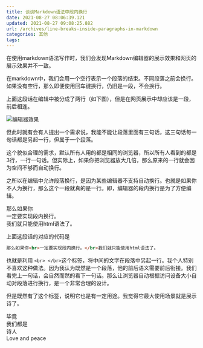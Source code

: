 ```yaml
---
title: 谈谈Markdown语法中段内换行
date: 2021-08-27 08:06:39.121
updated: 2021-08-27 09:08:25.882
url: /archives/line-breaks-inside-paragraphs-in-markdown
categories: 其他
tags: 
---
```


在使用markdown语法写作时，我们会发现Markdown编辑器的展示效果和网页的展示效果并不一致。

在markdown中，我们会用一个空行表示一个段落的结束。不同段落之前会换行。
如果没有空行，那么即便使用回车键换行，仍旧是一段，不会换行。

上面这段话在编辑中被分成了两行（如下图），但是在网页展示中却应该是一段，前后相连。

![编辑器效果](https://halo-1252249331.cos.ap-shanghai.myqcloud.com/upload/2021/08/image-2a7e4e3073ef43a2a9998fd2ba87a345.png)

但此时就有会有人提出一个需求说，我能不能让段落里面有三句话，这三句话每一句话都是另起一行，但属于一个段落。

这个貌似合理的需求，默认所有人用的都是相同的浏览器，所以所有人看到的都是3行，一行一句话。但实际上，如果你把浏览器放大几倍，那么原来的一行就会因为空间不够而自动换行。

之所以在编辑中允许段落换行，是因为某些编辑器不支持自动换行。也就是如果你不人为换行，那么这个一段就真的是一行。即，编辑器的段内换行是为了方便编辑。

那么如果你<br>一定要实现段内换行。</br>我们就只能使用html语法了。

上面这段话的对应的代码是

```html
那么如果你<br>一定要实现段内换行。</br>我们就只能使用html语法了。
```

也就是利用 `<br> </br>`这个标签，将中间的文字在段落中另起一行。我个人特别不喜欢这种做法。因为我认为既然是一个段落，他的前后语义需要前后衔接。我们看完上一句话，会自然而然的看下一句话。那么让浏览器自动根据访问设备大小自动对段落进行换行，是一个非常合理的设计。

但是既然有了这个标签，说明它也是有一定用途。我觉得它最大使用场景就是展示诗了。

毕竟<br>我们都是</br>诗人<br>Love and peace</br>


